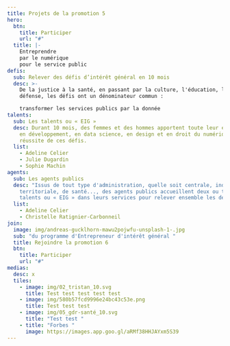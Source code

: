 ```yaml
---
title: Projets de la promotion 5
hero:
  btn:
    title: Participer
    url: "#"
  title: |-
    Entreprendre
    par le numérique 
    pour le service public
defis:
  sub: Relever des défis d’intérêt général en 10 mois
  desc: >-
    De la justice à la santé, en passant par la culture, l'éducation, la
    défense, les défis ont un dénominateur commun :

    transformer les services publics par la donnée
talents:
  sub: Les talents ou « EIG »
  desc: Durant 10 mois, des femmes et des hommes apportent toute leur expertise -
    en développement, en data science, en design et en droit du numérique - à la
    réussite de ces défis.
  list:
    - Adeline Celier
    - Julie Dugardin
    - Sophie Machin
agents:
  sub: Les agents publics
  desc: "Issus de tout type d'administration, quelle soit centrale, indépendante,
    territoriale, de santé..., des agents publics accueillent deux ou trois
    talents ou « EIG » dans leurs services pour relever ensemble les défis. "
  list:
    - Adeline Celier
    - Christelle Ratignier-Carbonneil
join:
  image: img/andreas-gucklhorn-mawu2pojwfu-unsplash-1-.jpg
  sub: "du programme d'Entrepreneur d'intérêt général "
  title: Rejoindre la promotion 6
  btn:
    title: Participer
    url: "#"
medias:
  desc: x
  tiles:
    - image: img/02_tristan_10.svg
      title: Test test test test test
    - image: img/580b57fcd9996e24bc43c53e.png
      title: Test test test
    - image: img/05_gdr-santé_10.svg
      title: "Test test "
    - title: "Forbes "
      image: https://images.app.goo.gl/aRMf38HHJAYxm5S39
---
```


